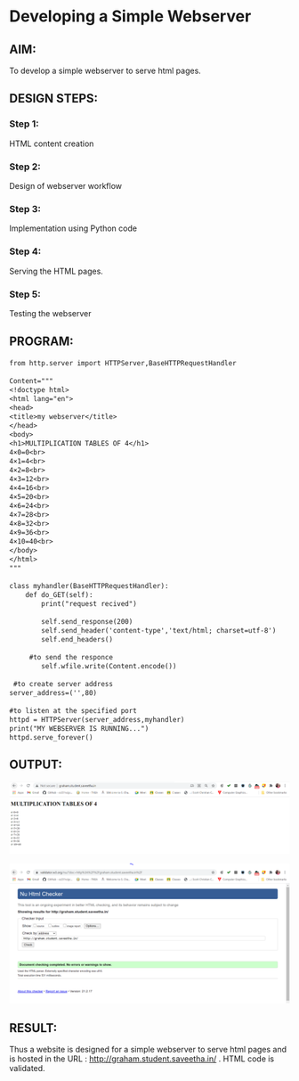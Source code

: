 # Developing a Simple Webserver
## AIM:
To develop a simple webserver to serve html pages.

## DESIGN STEPS:
### Step 1: 
HTML content creation
### Step 2:
Design of webserver workflow
### Step 3:
Implementation using Python code
### Step 4:
Serving the HTML pages.
### Step 5:
Testing the webserver

## PROGRAM:
```
from http.server import HTTPServer,BaseHTTPRequestHandler

Content="""
<!doctype html>
<html lang="en">
<head>
<title>my webserver</title>
</head>
<body>
<h1>MULTIPLICATION TABLES OF 4</h1>
4×0=0<br>
4×1=4<br>
4×2=8<br>
4×3=12<br>
4×4=16<br>
4×5=20<br>
4×6=24<br>
4×7=28<br>
4×8=32<br>
4×9=36<br>
4×10=40<br>
</body>
</html>
"""

class myhandler(BaseHTTPRequestHandler):
    def do_GET(self):
        print("request recived")

        self.send_response(200)
        self.send_header('content-type','text/html; charset=utf-8')             
        self.end_headers()

     #to send the responce
        self.wfile.write(Content.encode())

 #to create server address     
server_address=('',80)

#to listen at the specified port
httpd = HTTPServer(server_address,myhandler)
print("MY WEBSERVER IS RUNNING...")
httpd.serve_forever()
```


## OUTPUT:
![output](./static/img/1.PNG)

![output](./static/img/2.PNG)


## RESULT:
Thus a website is designed for a simple webserver to serve html pages and is hosted in the URL : http://graham.student.saveetha.in/ . HTML code is validated.
